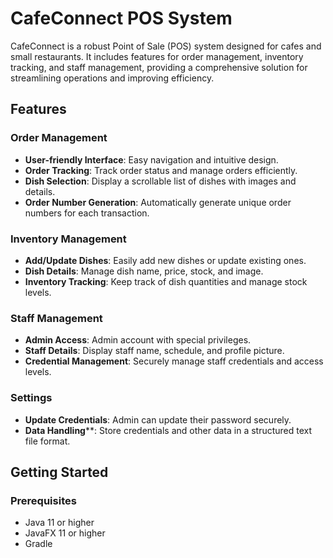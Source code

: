 # CafeConnect POS System

CafeConnect is a robust Point of Sale (POS) system designed for cafes and small restaurants. It includes features for order management, inventory tracking, and staff management, providing a comprehensive solution for streamlining operations and improving efficiency.

## Features

### Order Management
- **User-friendly Interface**: Easy navigation and intuitive design.
- **Order Tracking**: Track order status and manage orders efficiently.
- **Dish Selection**: Display a scrollable list of dishes with images and details.
- **Order Number Generation**: Automatically generate unique order numbers for each transaction.

### Inventory Management
- **Add/Update Dishes**: Easily add new dishes or update existing ones.
- **Dish Details**: Manage dish name, price, stock, and image.
- **Inventory Tracking**: Keep track of dish quantities and manage stock levels.

### Staff Management
- **Admin Access**: Admin account with special privileges.
- **Staff Details**: Display staff name, schedule, and profile picture.
- **Credential Management**: Securely manage staff credentials and access levels.

### Settings
- **Update Credentials**: Admin can update their password securely.
- **Data Handling****: Store credentials and other data in a structured text file format.

## Getting Started

### Prerequisites

- Java 11 or higher
- JavaFX 11 or higher
- Gradle
